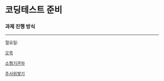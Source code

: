 # 코딩테스트 준비 

### 과제 진행 방식

---

월요일: 

[오목](<https://www.acmicpc.net/category/2615>) 

[소형기관차](<https://www.acmicpc.net/category/2116>)

[주사위쌓기](<https://www.acmicpc.net/category/2616>)
